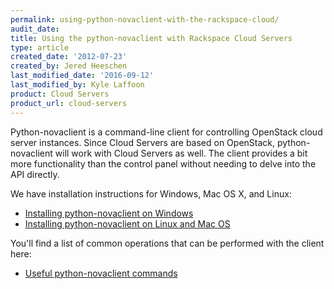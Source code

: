 ```yaml
---
permalink: using-python-novaclient-with-the-rackspace-cloud/
audit_date:
title: Using the python-novaclient with Rackspace Cloud Servers
type: article
created_date: '2012-07-23'
created_by: Jered Heeschen
last_modified_date: '2016-09-12'
last_modified_by: Kyle Laffoon
product: Cloud Servers
product_url: cloud-servers
---
```


Python-novaclient is a command-line client for controlling OpenStack
cloud server instances.  Since Cloud Servers are based on OpenStack, python-novaclient will work with Cloud Servers as well. The client provides a bit more functionality than the control panel without needing to delve into the API directly.

We have installation instructions for Windows, Mac OS X, and Linux:

-   [Installing python-novaclient on
    Windows](/how-to/installing-python-novaclient-on-windows)
-   [Installing python-novaclient on Linux and Mac
    OS](/how-to/installing-python-novaclient-on-linux-and-mac-os)

You'll find a list of common operations that can be performed with the
client here:

-   [Useful python-novaclient
    commands](/how-to/useful-python-novaclient-commands)
